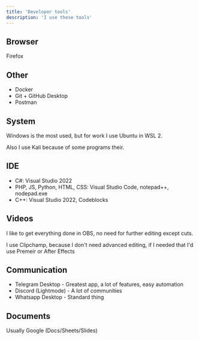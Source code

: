 ```yaml
---
title: 'Developer tools'
description: 'I use these tools'
---
```

## Browser
Firefox

## Other
- Docker
- Git + GitHub Desktop
- Postman

## System
Windows is the most used, but for work I use Ubuntu in WSL 2.

Also I use Kali because of some programs their.

## IDE
- C#: Visual Studio 2022
- PHP, JS, Python, HTML, CSS: Visual Studio Code, notepad++, nodepad.exe
- C++: Visual Studio 2022, Codeblocks

## Videos
I like to get everything done in OBS, no need for further editing except cuts.

I use Clipchamp, because I don't need advanced editing, if I needed that I'd use Premeir or After Effects

## Communication
- Telegram Desktop - Greatest app, a lot of features, easy automation
- Discord (Lightmode) - A lot of communities
- Whatsapp Desktop - Standard thing

## Documents
Usually Google (Docs/Sheets/Slides)